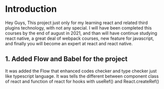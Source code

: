 # Introduction
Hey Guys, This project just only for my learning react and related third plugins technology, with not any special.
I will have been completed this courses by the end of august in 2021,
and than will have continue studying react native, a great deal of webpack courses, new feature for javascript, and finally you will become an expert at react and react native.

## 1. Added Flow and Babel for the project
It was added the Flow that enhanced codes checker and type checker just like typescript language.
It was tells the different between component class of react and function of react for hooks with useRef() and React.createRef()